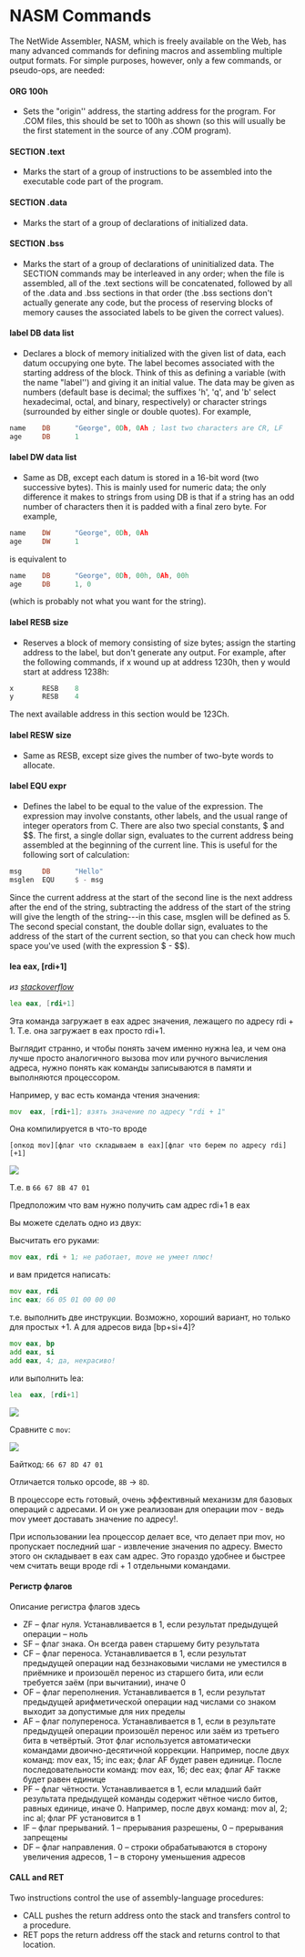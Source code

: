 # NASM Commands

The NetWide Assembler, NASM, which is freely available on the Web, has many advanced commands for defining macros and assembling multiple output formats. For simple purposes, however, only a few commands, or pseudo-ops, are needed:

#### ORG 100h
* Sets the "origin'' address, the starting address for the program. For .COM files, this should be set to 100h as shown (so this will usually be the first statement in the source of any .COM program).

#### SECTION .text
* Marks the start of a group of instructions to be assembled into the executable code part of the program.

#### SECTION .data
* Marks the start of a group of declarations of initialized data.
#### SECTION .bss
* Marks the start of a group of declarations of uninitialized data. The SECTION commands may be interleaved in any order; when the file is assembled, all of the .text sections will be concatenated, followed by all of the .data and .bss sections in that order (the .bss sections don't actually generate any code, but the process of reserving blocks of memory causes the associated labels to be given the correct values).
#### label DB data list
* Declares a block of memory initialized with the given list of data, each datum occupying one byte. The label becomes associated with the starting address of the block. Think of this as defining a variable (with the name "label'') and giving it an initial value. The data may be given as numbers (default base is decimal; the suffixes 'h', 'q', and 'b' select hexadecimal, octal, and binary, respectively) or character strings (surrounded by either single or double quotes). For example,
```asm
name    DB      "George", 0Dh, 0Ah ; last two characters are CR, LF
age     DB      1
```

#### label DW data list
* Same as DB, except each datum is stored in a 16-bit word (two successive bytes). This is mainly used for numeric data; the only difference it makes to strings from using DB is that if a string has an odd number of characters then it is padded with a final zero byte. For example,
```asm
name    DW      "George", 0Dh, 0Ah
age     DW      1
```

is equivalent to
```asm
name    DB      "George", 0Dh, 00h, 0Ah, 00h
age     DB      1, 0
```
(which is probably not what you want for the string).
#### label RESB size
* Reserves a block of memory consisting of size bytes; assign the starting address to the label, but don't generate any output. For example, after the following commands, if x wound up at address 1230h, then y would start at address 1238h:
```asm
x       RESB    8
y       RESB    4
```

The next available address in this section would be 123Ch.

#### label RESW size
* Same as RESB, except size gives the number of two-byte words to allocate.

####  label EQU expr
* Defines the label to be equal to the value of the expression. The expression may involve constants, other labels, and the usual range of integer operators from C. There are also two special constants, $ and $$. The first, a single dollar sign, evaluates to the current address being assembled at the beginning of the current line. This is useful for the following sort of calculation:
```asm
msg     DB      "Hello"
msglen  EQU     $ - msg
```

Since the current address at the start of the second line is the next address after the end of the string, subtracting the address of the start of the string will give the length of the string---in this case, msglen will be defined as 5. The second special constant, the double dollar sign, evaluates to the address of the start of the current section, so that you can check how much space you've used (with the expression $ - $$).


#### lea eax, [rdi+1]

*из [stackoverflow](https://ru.stackoverflow.com/questions/610242/%D0%90%D1%81%D1%81%D0%B5%D0%BC%D0%B1%D0%BB%D0%B5%D1%80%D0%BD%D0%B0%D1%8F-%D0%BA%D0%BE%D0%BC%D0%B0%D0%BD%D0%B4%D0%B0-lea)*

```asm
lea eax, [rdi+1]
```
Эта команда загружает в eax адрес значения, лежащего по адресу rdi + 1. Т.е. она загружает в eax просто rdi+1.

Выглядит странно, и чтобы понять зачем именно нужна lea, и чем она лучше просто аналогичного вызова mov или ручного вычисления адреса, нужно понять как команды записываются в памяти и выполняются процессором.

Например, у вас есть команда чтения значения:
```asm
mov  eax, [rdi+1]; взять значение по адресу "rdi + 1"
```

Она компилируется в что-то вроде
```
[опкод mov][флаг что складываем в eax][флаг что берем по адресу rdi][+1]
```

![](https://i.stack.imgur.com/YEdtD.png)

Т.е. в `66 67 8B 47 01`

Предположим что вам нужно получить сам адрес rdi+1 в eax

Вы можете сделать одно из двух:

Высчитать его руками:
```asm
mov eax, rdi + 1; не работает, move не умеет плюс!
```
и вам придется написать:
```asm
mov eax, rdi 
inc eax; 66 05 01 00 00 00
```
т.е. выполнить две инструкции. Возможно, хороший вариант, но только для простых +1. А для адресов вида [bp+si+4]?
```asm
mov eax, bp
add eax, si
add eax, 4; да, некрасиво!
```
или выполнить lea:
```asm
lea  eax, [rdi+1]
```

![](https://i.stack.imgur.com/ZlfnK.png)

Сравните с `mov`:

![](https://i.stack.imgur.com/YEdtD.png)

Байткод: `66 67 8D 47 01`

Отличается только opcode, `8B` -> `8D`.

В процессоре есть готовый, очень эффективный механизм для базовых операций с адресами. 
И он уже реализован для операции mov - ведь mov умеет доставать значение по адресу!.

При использовании lea процессор делает все, что делает при mov, 
но пропускает последний шаг - извлечение значения по адресу. 
Вместо этого он складывает в eax сам адрес. Это гораздо удобнее и 
быстрее чем считать вещи вроде rdi + 1 отдельными командами.

#### Регистр флагов

Описание регистра флагов здесь
* ZF – флаг нуля. Устанавливается в 1, если результат предыдущей операции – ноль
* SF – флаг знака. Он всегда равен старшему биту результата
* CF – флаг переноса. Устанавливается в 1, если результат предыдущей операции над беззнаковыми числами не уместился в приёмнике и произошёл перенос из старшего бита, или если требуется заём (при вычитании), иначе 0
* OF – флаг переполнения. Устанавливается в 1, если результат предыдущей арифметической операции над числами со знаком выходит за допустимые для них пределы
* AF – флаг полупереноса. Устанавливается в 1, если в результате предыдущей операции произошёл перенос или заём из третьего бита в четвёртый. Этот флаг используется автоматически командами двоично-десятичной коррекции. Например, после двух команд: mov eax, 15; inc eax; флаг AF будет равен единице. После последовательности команд: mov eax, 16; dec eax; флаг AF также будет равен единице
* PF – флаг чётности. Устанавливается в 1, если младший байт результата предыдущей команды содержит чётное число битов, равных единице, иначе 0. Например, после двух команд: mov al, 2; inc al; флаг PF установится в 1
* IF – флаг прерываний. 1 – прерывания разрешены, 0 – прерывания запрещены
* DF – флаг направления. 0 – строки обрабатываются в сторону увеличения адресов, 1 – в сторону уменьшения адресов

#### CALL and RET

Two instructions control the use of assembly-language procedures:

* CALL pushes the return address onto the stack and transfers control to a procedure.
* RET pops the return address off the stack and returns control to that location.
